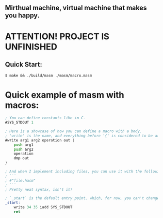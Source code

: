 ## Mirthual machine, virtual machine that makes you happy.

# ATTENTION! **PROJECT IS UNFINISHED**

## Quick Start:
```console
$ make && ./build/masm ./masm/macro.masm
```

# Quick example of masm with macros:
```asm
; You can define constants like in C.
#SYS_STDOUT 1

; Here is a showcase of how you can define a macro with a body.
; 'write' is the name, and everything before '{' is considered to be arguments of the macro.
#write arg1 arg2 operation out {
    push arg1
    push arg2
    operation
    dmp out
}

; And when I implement including files, you can use it with the following syntax:
; ```
; #"file.hasm"
; ```
; Pretty neat syntax, isn't it?

; `_start` is the default entry point, which, for now, you can't change.
_start:
    write 34 35 iadd SYS_STDOUT
    ret
```
